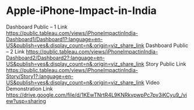 # Apple-iPhone-Impact-in-India

Dashboard Public – 1 Link
https://public.tableau.com/views/iPhoneImpactinIndia-Dashboard1/Dashboard1?:language=en-US&publish=yes&:display_count=n&:origin=viz_share_link
Dashboard Public – 2 Link
https://public.tableau.com/views/iPhoneImpactinIndia-Dashboard2/Dashboard2?:language=en-US&publish=yes&:display_count=n&:origin=viz_share_link
Story Public Link
https://public.tableau.com/views/iPhoneImpactinIndia-Story/Story1?:language=en-US&publish=yes&:display_count=n&:origin=viz_share_link
Video Demonstration Link
https://drive.google.com/file/d/1KEwTNrtR4L9KNRkvpwpPc7pv3iKCyu9_/view?usp=sharing 
